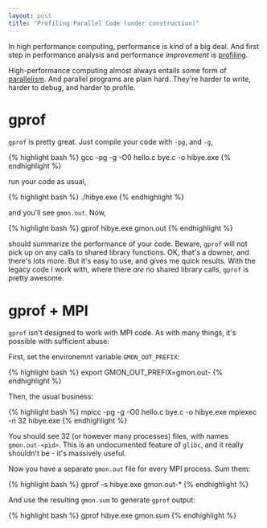 ```yaml
---
layout: post
title: "Profiling Parallel Code (under construction)"
---
```


In high performance computing,
performance is kind of a big deal.
And first step in performance analysis 
and performance *improvement*
is
[profiling](http://en.wikipedia.org/wiki/Profiling_%28computer_programming%29).

High-performance computing almost always entails some
form of [parallelism](http://en.wikipedia.org/wiki/Parallel_computing).
And parallel programs are plain hard. They're harder to write,
harder to debug, and harder to profile.

# gprof

`gprof` is pretty great. Just compile your code with `-pg`, and `-g`,

{% highlight bash %}
    gcc -pg -g -O0 hello.c bye.c -o hibye.exe
{% endhighlight %}

run your code as usual,

{% highlight bash %}
    ./hibye.exe
{% endhighlight %}

and you'll see `gmon.out`. Now,

{% highlight bash %}
    gprof hibye.exe gmon.out
{% endhighlight %}

should summarize the performance of your code.
Beware, `gprof` will not
pick up on any calls to shared library functions.
OK, that's a downer, and
there's lots more. But it's easy to use, and gives me quick results.
With the legacy code I work with, where there *are* no shared library calls,
`gprof` is pretty awesome.

# gprof + MPI

`gprof` isn't designed to work with MPI code.
As with many things, it's possible
with sufficient abuse:

First, set the environemnt variable `GMON_OUT_PREFIX`:

{% highlight bash %}
    export GMON_OUT_PREFIX=gmon.out-
{% endhighlight %}

Then, the usual business:

{% highlight bash %}
    mpicc -pg -g -O0 hello.c bye.c -o hibye.exe
    mpiexec -n 32 hibye.exe
{% endhighlight %}

You should see 32 (or however many processes) files,
with names `gmon.out-<pid>`.
This is an undocumented feature of `glibc`,
and it really shouldn't be - it's massively useful.

Now you have a separate `gmon.out` file for every
MPI process. Sum them:

{% highlight bash %}
    gprof -s hibye.exe gmon.out-*
{% endhighlight %}

And use the resulting `gmon.sum` to generate
`gprof` output:

{% highlight bash %}
    gprof hibye.exe gmon.sum
{% endhighlight %}
